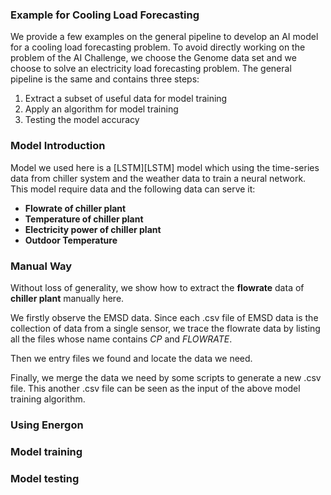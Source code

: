 ### Example for Cooling Load Forecasting
We provide a few examples on the general pipeline to develop an AI model for a cooling load forecasting problem. To avoid directly working on the problem of the AI Challenge, we choose the Genome data set and we choose to solve an electricity load forecasting problem. The general pipeline is the same and contains three steps:  
1.   Extract a subset of useful data for model training
2.   Apply an algorithm for model training
3.   Testing the model accuracy

### Model Introduction
Model we used here is a [LSTM][LSTM] model which using the time-series data from chiller system and the weather data to train a neural network. This model require  data and the following data can serve it:

+ **Flowrate of chiller plant**
+ **Temperature of chiller plant**
+ **Electricity power of chiller plant**
+ **Outdoor Temperature**

### Manual Way
Without loss of generality, we show how to extract the **flowrate** data of **chiller plant** manually here.

We firstly observe the EMSD data. Since each .csv file of EMSD data is the collection of data from a single sensor, we trace the flowrate data by listing all the files whose name contains *CP* and *FLOWRATE*.

Then we entry files we found and locate the data we need.
 
Finally, we merge the data we need by some scripts to generate a new .csv file. This another .csv file can be seen as the input of the above model training algorithm.

### Using Energon

### Model training

### Model testing
